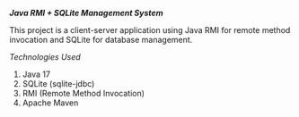 ***Java RMI + SQLite Management System***

This project is a client-server application using Java RMI for remote method invocation and SQLite for database management. 

*Technologies Used*
1. Java 17
2. SQLite (sqlite-jdbc)
3. RMI (Remote Method Invocation)
4. Apache Maven
